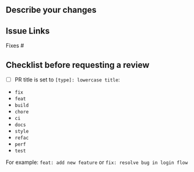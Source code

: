 ## Describe your changes


## Issue Links
Fixes #


## Checklist before requesting a review
- [ ] PR title is set to `[type]: lowercase title`:

- `fix`
- `feat`
- `build`
- `chore`
- `ci`
- `docs`
- `style`
- `refac`
- `perf`
- `test`

For example: `feat: add new feature` or `fix: resolve bug in login flow`